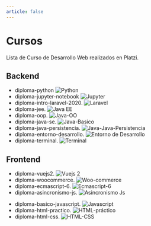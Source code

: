 ```yaml
---
article: false
---
```

# Cursos
Lista de Curso de Desarrollo Web realizados en Platzi.
## Backend
+ diploma-python
![Python](/platzi/diploma-python.png)
+ diploma-jupyter-notebook
![Jupyter](/platzi/diploma-jupyter-notebook.png)
+ diploma-intro-laravel-2020.
![Laravel](/platzi/diploma-intro-laravel.png)
+ diploma-jee.
![Java EE](/platzi/diploma-jee-2017.png)
+ diploma-oop.
![Java-OO](/platzi/diploma-java-oop.png)
+ diploma-java-se.
![Java-Basico](/platzi/diploma-java-basico.png)
+ diploma-java-persistencia.
![Java-Java-Persistencia](/platzi/diploma-java-persistencia.png)
+ diploma-entorno-desarrollo.
![Entorno de Desarrollo](/platzi/diploma-prework.png)
+ diploma-terminal.
![Terminal](/platzi/diploma-terminal.png)

## Frontend
+ diploma-vuejs2.
![Vuejs 2](/platzi/diploma-vuejs2.png)
+ diploma-woocommerce.
![Woo-commerce](/platzi/diploma-woocommerce.png)
+ diploma-ecmascript-6.
![Ecmascript-6](/platzi/diploma-ecmascript-6.png)
+ diploma-asincronismo-js.
![Asincronismo Js](/platzi/diploma-asincronismo-js.png)
<!-- + diploma-javascript-navegador.
![Js en el navegador](/platzi/) -->
+ diploma-basico-javascript.
![Javascript](/platzi/diploma-basico-javascript.png)
+ diploma-html-practico.
![HTML-práctico](/platzi/diploma-html-practico.png)
+ diploma-html-css.
![HTML-CSS](/platzi/diploma-html-css.png)
